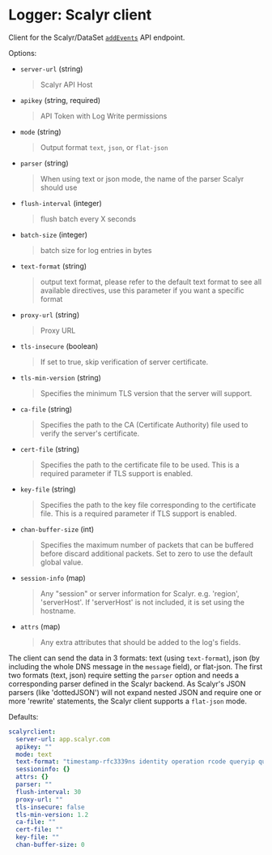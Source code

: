 
# Logger: Scalyr client

Client for the Scalyr/DataSet [`addEvents`](https://app.eu.scalyr.com/help/api#addEvents) API endpoint.

Options:

* `server-url` (string)
  > Scalyr API Host

* `apikey` (string, required)
  > API Token with Log Write permissions

* `mode` (string)
  > Output format `text`, `json`, or `flat-json`

* `parser` (string)
  > When using text or json mode, the name of the parser Scalyr should use

* `flush-interval` (integer)
  > flush batch every X seconds

* `batch-size` (integer)
  > batch size for log entries in bytes

* `text-format` (string)
  > output text format, please refer to the default text format to see all available directives, use this parameter if you want a specific format

* `proxy-url` (string)
  > Proxy URL

* `tls-insecure` (boolean)
  > If set to true, skip verification of server certificate.

* `tls-min-version` (string)
  > Specifies the minimum TLS version that the server will support.

* `ca-file` (string)
  > Specifies the path to the CA (Certificate Authority) file used to verify the server's certificate.

* `cert-file` (string)
  > Specifies the path to the certificate file to be used. This is a required parameter if TLS support is enabled.

* `key-file` (string)
  > Specifies the path to the key file corresponding to the certificate file. This is a required parameter if TLS support is enabled.

* `chan-buffer-size` (int)
  > Specifies the maximum number of packets that can be buffered before discard additional packets.
  > Set to zero to use the default global value.

* `session-info` (map)
  > Any "session" or server information for Scalyr. e.g. 'region', 'serverHost'. If 'serverHost' is not included, it is set using the hostname.

* `attrs` (map)
  > Any extra attributes that should be added to the log's fields.

The client can send the data in 3 formats: text (using `text-format`), json (by including the whole DNS message in the `message` field), or flat-json.
The first two formats (text, json) require setting the `parser` option and needs a corresponding parser defined in the Scalyr backend.
As Scalyr's JSON parsers (like 'dottedJSON') will not expand nested JSON and require one or more 'rewrite' statements, the Scalyr client supports a `flat-json` mode.

Defaults:

```yaml
scalyrclient:
  server-url: app.scalyr.com
  apikey: ""
  mode: text
  text-format: "timestamp-rfc3339ns identity operation rcode queryip queryport family protocol length qname qtype latency"
  sessioninfo: {}
  attrs: {}
  parser: ""
  flush-interval: 30
  proxy-url: ""
  tls-insecure: false
  tls-min-version: 1.2
  ca-file: ""
  cert-file: ""
  key-file: ""
  chan-buffer-size: 0
```
